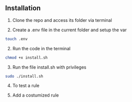 ## Installation

1. Clone the repo and access its folder via terminal

2. Create a .env file in the current folder and setup the var
```sh 
touch .env 
```

2. Run the code in the terminal 

```sh 
chmod +x install.sh
```

3. Run the file install.sh with privileges

```sh
sudo ./install.sh
```

4. To test a rule 


5. Add a costumized rule 